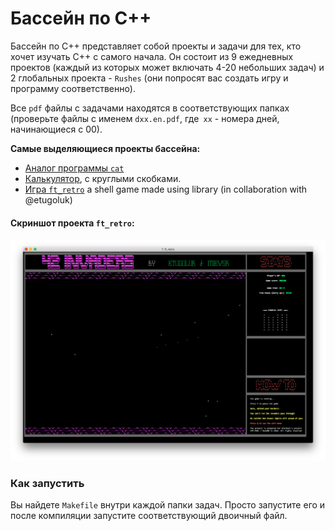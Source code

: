# Бассейн по C++ #

Бассейн по C++ представляет собой проекты и задачи для тех, кто хочет изучать C++ с самого начала. Он состоит из 9 ежедневных проектов (каждый из которых может включать 4-20 небольших задач) и 2 глобальных проекта - `Rushes` (они попросят вас создать игру и программу соответственно).

Все `pdf` файлы с задачами находятся в соответствующих папках (проверьте файлы с именем `dxx.en.pdf`, где` xx` - номера дней, начинающиеся с 00).

**Самые выделяющиеся проекты бассейна:**
* [Аналог программы `cat`](./d01.en.pdf)
* [Калькулятор](./d04.en.pdf), с круглыми скобками.
* [Игра `ft_retro`](./rush00.en.pdf) a shell game made using <ncurses> library (in collaboration with @etugoluk)

#### Скриншот проекта `ft_retro`:
![ft_retro game by @itiievskyi and @etugoluk](./img.png)

### Как запустить ###

Вы найдете `Makefile` внутри каждой папки задач. Просто запустите его и после компиляции запустите соответствующий двоичный файл.
